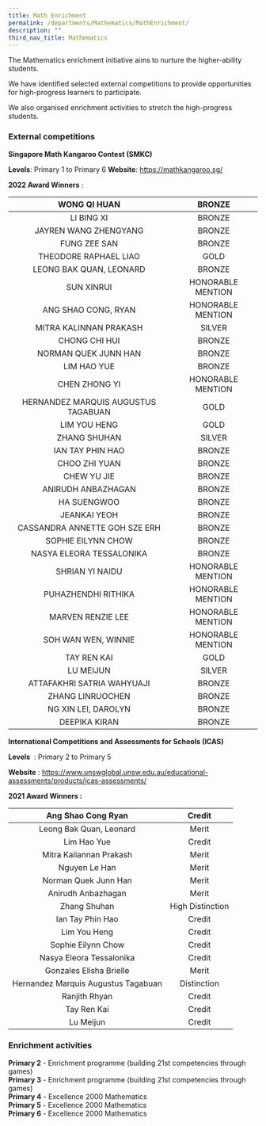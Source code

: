 ```yaml
---
title: Math Enrichment
permalink: /departments/Mathematics/MathEnrichment/
description: ""
third_nav_title: Mathematics
---
```

The Mathematics enrichment initiative aims to nurture the higher-ability students.

We have identified selected external competitions to provide opportunities for high-progress learners to participate.  

We also organised enrichment activities to stretch the high-progress students.

### External competitions

**Singapore Math Kangaroo Contest (SMKC)**

**Levels**: Primary 1 to Primary 6
**Website**:
<a href="https://mathkangaroo.sg/">https://mathkangaroo.sg/</a>

**2022 Award Winners** :

| WONG QI HUAN | BRONZE |
|:---:|:---:|
| LI BING XI | BRONZE |
| JAYREN WANG ZHENGYANG | BRONZE |
| FUNG ZEE SAN | BRONZE |
| THEODORE RAPHAEL LIAO | GOLD |
| LEONG BAK QUAN, LEONARD | BRONZE |
| SUN XINRUI | HONORABLE MENTION |
| ANG SHAO CONG, RYAN | HONORABLE MENTION |
| MITRA KALINNAN PRAKASH | SILVER |
| CHONG CHI HUI | BRONZE |
| NORMAN QUEK JUNN HAN | BRONZE |
| LIM HAO YUE | BRONZE |
| CHEN ZHONG YI | HONORABLE MENTION |
| HERNANDEZ MARQUIS AUGUSTUS TAGABUAN | GOLD |
| LIM YOU HENG | GOLD |
| ZHANG SHUHAN | SILVER |
| IAN TAY PHIN HAO | BRONZE |
| CHOO ZHI YUAN | BRONZE |
| CHEW YU JIE | BRONZE |
| ANIRUDH ANBAZHAGAN | BRONZE |
| HA SUENGWOO | BRONZE |
| JEANKAI YEOH | BRONZE |
| CASSANDRA ANNETTE GOH SZE ERH | BRONZE |
| SOPHIE EILYNN CHOW | BRONZE |
| NASYA ELEORA TESSALONIKA | BRONZE |
| SHRIAN YI NAIDU | HONORABLE MENTION |
| PUHAZHENDHI RITHIKA | HONORABLE MENTION |
| MARVEN RENZIE LEE | HONORABLE MENTION |
| SOH WAN WEN, WINNIE | HONORABLE MENTION |
| TAY REN KAI | GOLD |
| LU MEIJUN | SILVER |
| ATTAFAKHRI SATRIA WAHYUAJI | BRONZE |
| ZHANG LINRUOCHEN | BRONZE |
| NG XIN LEI, DAROLYN | BRONZE |
| DEEPIKA KIRAN | BRONZE |

**International Competitions and Assessments for Schools (ICAS)**
	

**Levels** &nbsp;: Primary 2 to Primary 5

**Website**&nbsp;:&nbsp;<a href="https://www.unswglobal.unsw.edu.au/educational-assessments/products/icas-assessments/">https://www.unswglobal.unsw.edu.au/educational-assessments/products/icas-assessments/</a>

**2021 Award Winners :**

| Ang Shao Cong Ryan | Credit |
|:---:|:---:|
| Leong Bak Quan, Leonard | Merit |
| Lim Hao Yue | Credit |
| Mitra Kaliannan Prakash | Merit |
| Nguyen Le Han | Merit |
| Norman Quek Junn Han | Merit |
| Anirudh Anbazhagan | Merit |
| Zhang Shuhan | High Distinction |
| Ian Tay Phin Hao | Credit |
| Lim You Heng | Credit |
| Sophie Eilynn Chow | Credit |
| Nasya Eleora Tessalonika | Credit |
| Gonzales Elisha Brielle | Merit |
| Hernandez Marquis Augustus Tagabuan | Distinction |
| Ranjith Rhyan | Credit |
| Tay Ren Kai | Credit |
| Lu Meijun | Credit |


### Enrichment activities

**Primary 2**&nbsp;- Enrichment programme (building 21st competencies through games) <br>
**Primary 3**&nbsp;- Enrichment programme (building 21st competencies through games) <br>
**Primary 4**&nbsp;- Excellence 2000 Mathematics <br>
**Primary 5**&nbsp;- Excellence 2000 Mathematics <br>
**Primary 6**&nbsp;- Excellence 2000 Mathematics